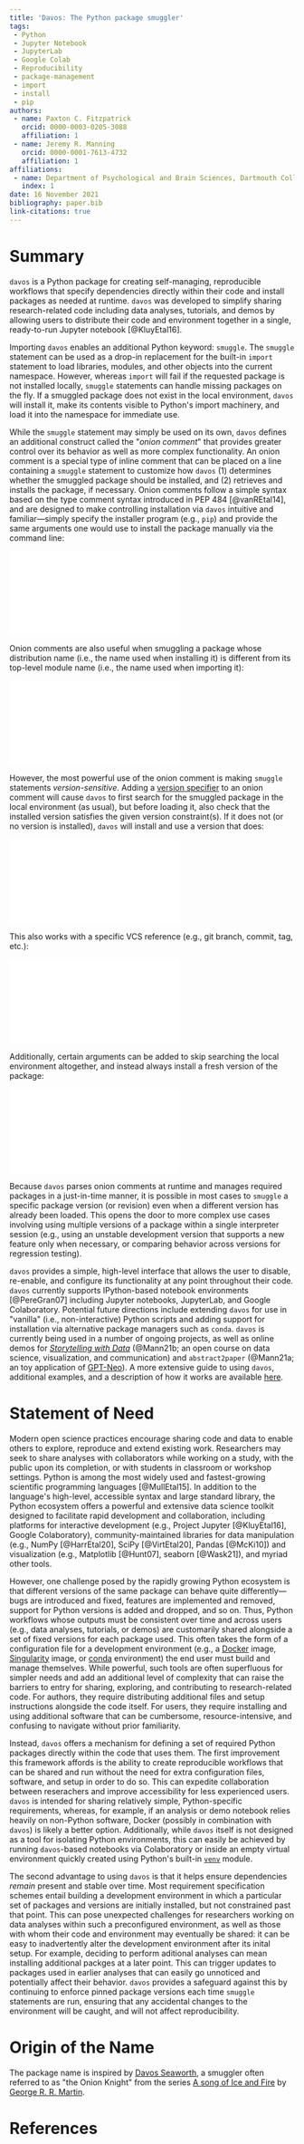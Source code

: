 ```yaml
---
title: 'Davos: The Python package smuggler'
tags:
 - Python
 - Jupyter Notebook
 - JupyterLab
 - Google Colab
 - Reproducibility
 - package-management
 - import
 - install
 - pip
authors:
 - name: Paxton C. Fitzpatrick
   orcid: 0000-0003-0205-3088
   affiliation: 1
 - name: Jeremy R. Manning
   orcid: 0000-0001-7613-4732
   affiliation: 1
affiliations:
 - name: Department of Psychological and Brain Sciences, Dartmouth College
   index: 1
date: 16 November 2021
bibliography: paper.bib
link-citations: true
---
```



# Summary

`davos` is a Python package for creating self-managing, reproducible workflows that specify dependencies directly within 
their code and install packages as needed at runtime. `davos` was developed to simplify sharing research-related code 
including data analyses, tutorials, and demos by allowing users to distribute their code and environment together in a 
single, ready-to-run Jupyter notebook [@KluyEtal16].

Importing `davos` enables an additional Python keyword: `smuggle`. The `smuggle` statement can be used as a drop-in 
replacement for the built-in `import` statement to load libraries, modules, and other objects into the current 
namespace. However, whereas `import` will fail if the requested package is not installed locally, `smuggle` statements 
can handle missing packages on the fly. If a smuggled package does not exist in the local environment, `davos` 
will install it, make its contents visible to Python's import machinery, and load it into the namespace for immediate 
use.

While the `smuggle` statement may simply be used on its own, `davos` defines an additional construct called the "*onion 
comment*" that provides greater control over its behavior as well as more complex functionality. An onion comment is a 
special type of inline comment that can be placed on a line containing a `smuggle` statement to customize how `davos` 
(1) determines whether the smuggled package should be installed, and (2) retrieves and installs the package, if 
necessary. Onion comments follow a simple syntax based on the type comment syntax introduced in PEP 484 [@vanREtal14], 
and are designed to make controlling installation via `davos` intuitive and familiar&mdash;simply specify the installer 
program (e.g., `pip`) and provide the same arguments one would use to install the package manually via the command line:

![](snippets/snippet1.pdf)

Onion comments are also useful when smuggling a package whose distribution name (i.e., the name used when installing it) 
is different from its top-level module name (i.e., the name used when importing it):

![](snippets/snippet2.pdf)

However, the most powerful use of the onion comment is making `smuggle` statements *version-sensitive*. Adding a 
[version specifier](https://www.python.org/dev/peps/pep-0440/#version-specifiers) to an onion comment will cause `davos`
to first search for the smuggled package in the local environment (as usual), but before loading it, also check that the 
installed version satisfies the given version constraint(s). If it does not (or no version is installed), `davos` will 
install and use a version that does:

![](snippets/snippet3.pdf)

This also works with a specific VCS reference (e.g., git branch, commit, tag, etc.):

![](snippets/snippet4.pdf)

Additionally, certain arguments can be added to skip searching the local environment altogether, and instead always 
install a fresh version of the package:

![](snippets/snippet5.pdf)

Because `davos` parses onion comments at runtime and manages required packages in a just-in-time manner, it is possible 
in most cases to `smuggle` a specific package version (or revision) even when a different version has already been 
loaded. This opens the door to more complex use cases involving using multiple versions of a package within a single 
interpreter session (e.g., using an unstable development version that supports a new feature only when necessary, or 
comparing behavior across versions for regression testing).

`davos` provides a simple, high-level interface that allows the user to disable, re-enable, and configure its 
functionality at any point throughout their code. `davos` currently supports IPython-based notebook environments 
[@PereGran07] including Jupyter notebooks, JupyterLab, and Google Colaboratory. Potential future directions include 
extending `davos` for use in "vanilla" (i.e., non-interactive) Python scripts and adding support for installation via 
alternative package managers such as `conda`. `davos` is currently being used in a number of ongoing projects, as well 
as online demos for [*Storytelling with Data*](https://github.com/ContextLab/storytelling-with-data) (@Mann21b; an open 
course on data science, visualization, and communication) and `abstract2paper` (@Mann21a; an toy application of 
[GPT-Neo](https://github.com/EleutherAI/gpt-neo)). A more extensive guide to using `davos`, additional examples, and a 
description of how it works are available [here](https://github.com/ContextLab/davos).


# Statement of Need

Modern open science practices encourage sharing code and data to enable others to explore, reproduce and extend existing
work. Researchers may seek to share analyses with collaborators while working on a study, with the public upon its 
completion, or with students in classroom or workshop settings. Python is among the most widely used and fastest-growing 
scientific programming languages [@MullEtal15]. In addition to the language's high-level, accessible syntax and large 
standard library, the Python ecosystem offers a powerful and extensive data science toolkit designed to facilitate rapid 
development and collaboration, including platforms for interactive development (e.g., Project Jupyter [@KluyEtal16], 
Google Colaboratory), community-maintained libraries for data manipulation (e.g., NumPy [@HarrEtal20], SciPy 
[@VirtEtal20], Pandas [@McKi10]) and visualization (e.g., Matplotlib [@Hunt07], seaborn [@Wask21]), and myriad other 
tools. 

However, one challenge posed by the rapidly growing Python ecosystem is that different versions of the same package can 
behave quite differently&mdash;bugs are introduced and fixed, features are implemented and removed, support for Python 
versions is added and dropped, and so on. Thus, Python workflows whose outputs must be consistent over time and across 
users (e.g., data analyses, tutorials, or demos) are customarily shared alongside a set of fixed versions for each 
package used. This often takes the form of a configuration file for a development environment (e.g., a 
[Docker](https://www.docker.com/) image, [Singularity](https://sylabs.io/singularity/) image, or 
[conda](https://docs.conda.io/en/latest/) environment) the end user must build and manage themselves. While powerful,
such tools are often superfluous for simpler needs and add an additional level of complexity that can raise the 
barriers to entry for sharing, exploring, and contributing to research-related code. For authors, they require 
distributing additional files and setup instructions alongside the code itself. For users, they require installing and 
using additional software that can be cumbersome, resource-intensive, and confusing to navigate without prior 
familiarity.

Instead, `davos` offers a mechanism for defining a set of required Python packages directly within the code that uses 
them. The first improvement this framework affords is the ability to create reproducible workflows that can be shared 
and run without the need for extra configuration files, software, and setup in order to do so. This can expedite 
collaboration between reserachers and improve accessibility for less experienced users. `davos` is intended for sharing 
relatively simple, Python-specific requirements, whereas, for example, if an analysis or demo notebook relies heavily on
non-Python software, Docker (possibly in combination with `davos`) is likely a better option. Additionally, while 
`davos` itself is not designed as a tool for isolating Python environments, this can easily be achieved by running 
`davos`-based notebooks via Colaboratory or inside an empty virtual environment quickly created using Python's built-in 
[`venv`](https://docs.python.org/3/library/venv.html) module.

The second advantage to using `davos` is that it helps ensure dependencies *remain* present and stable over time. Most 
requirement specification schemes entail building a development environment in which a particular set of packages and 
versions are initially installed, but not constrained past that point. This can pose unexpected challenges for 
researchers working on data analyses within such a preconfigured environment, as well as those with whom their code and 
environment may eventually be shared: it can be easy to inadvertently alter the development environment after its inital 
setup. For example, deciding to perform aditional analyses can mean installing additional packges at a later point. This 
can trigger updates to packages used in earlier analyses that can easily go unnoticed and potentially affect their 
behavior. `davos` provides a safeguard against this by continuing to enforce pinned package versions each time `smuggle`
statements are run, ensuring that any accidental changes to the environment will be caught, and will not affect 
reproducibility.


# Origin of the Name

The package name is inspired by [Davos Seaworth](https://en.wikipedia.org/wiki/Davos_Seaworth), a smuggler often 
referred to as "the Onion Knight" from the series 
[A song of Ice and Fire](https://en.wikipedia.org/wiki/A_Song_of_Ice_and_Fire) by 
[George R. R. Martin](https://en.wikipedia.org/wiki/George_R._R._Martin).


# References
